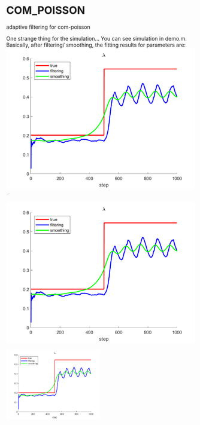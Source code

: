 # COM_POISSON
 adaptive filtering for com-poisson


One strange thing for the simulation... You can see simulation in demo.m.
Basically, after filtering/ smoothing, the fitting results for parameters are:
![image](https://github.com/weigcdsb/COM_POISSON/blob/main/lambda.png)<img src="https://github.com/weigcdsb/COM_POISSON/blob/main/lambda.png" width="10">


![](https://github.com/weigcdsb/COM_POISSON/blob/main/lambda.png)

<img src="https://github.com/weigcdsb/COM_POISSON/blob/main/lambda.png" width="250"/>
